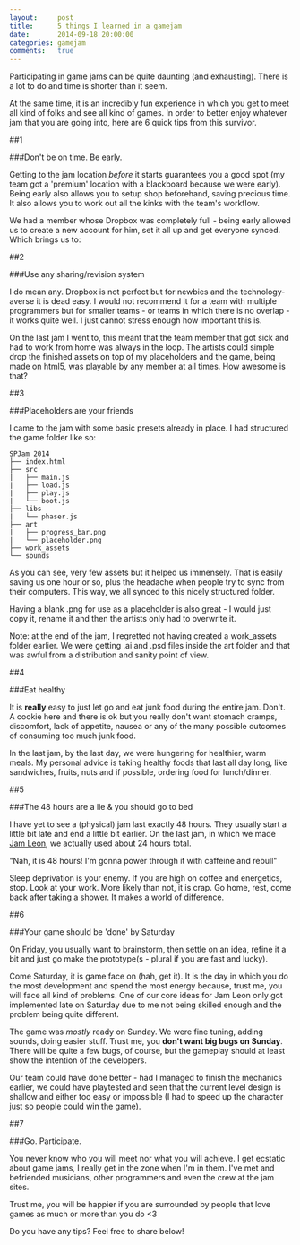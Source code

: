 ```yaml
---
layout:     post
title:      5 things I learned in a gamejam
date:       2014-09-18 20:00:00
categories: gamejam
comments:   true
---
```


Participating in game jams can be quite daunting (and exhausting).
There is a lot to do and time is shorter than it seem.

At the same time, it is an incredibly fun experience in which you get to meet all kind of folks and see all kind of games.
In order to better enjoy whatever jam that you are going into, here are 6 quick tips from this survivor.

##1

###Don't be on time. Be early.

Getting to the jam location *before* it starts guarantees you a good spot (my team got a 'premium' location with a blackboard because we were early).
Being early also allows you to setup shop beforehand, saving precious time. It also allows you to work out all the kinks with the team's workflow.

We had a member whose Dropbox was completely full - being early allowed us to create a new account for him, set it all up and get everyone synced.
Which brings us to:

##2

###Use any sharing/revision system

I do mean any. Dropbox is not perfect but for newbies and the technology-averse it is dead easy. I would not recommend it for a team
with multiple programmers but for smaller teams - or teams in which there is no overlap -  it works quite well.
I just cannot stress enough how important this is.

On the last jam I went to, this meant that the team member that got sick and had to work from home was always in the loop. The artists could simple drop the finished
assets on top of my placeholders and the game, being made on html5, was playable by any member at all times. How awesome is that?

##3

###Placeholders are your friends

I came to the jam with some basic presets already in place. I had structured the game folder like so:

    SPJam 2014
    ├── index.html
    ├── src
    |   ├── main.js
    |   ├── load.js
    |   ├── play.js
    |   └── boot.js
    ├── libs
    |   └── phaser.js
    ├── art
    |   ├── progress_bar.png
    |   └── placeholder.png
    ├── work_assets
    └── sounds

As you can see, very few assets but it helped us immensely. That is easily saving us
one hour or so, plus the headache when people try to sync from their computers.
This way, we all synced to this nicely structured folder.

Having a blank .png for use as a placeholder is also great - I would just copy it,
rename it and then the artists only had to overwrite it. 

Note: at the end of the jam, I regretted not having created a work_assets folder earlier.
We were getting .ai and .psd files inside the art folder and that was awful from
a distribution and sanity point of view.

##4

###Eat healthy

It is **really** easy to just let go and eat junk food during the entire jam. Don't.
A cookie here and there is ok but you really don't want stomach cramps,
discomfort, lack of appetite, nausea or any of the many possible outcomes of
consuming too much junk food.

In the last jam, by the last day, we were hungering for healthier, warm meals.
My personal advice is taking healthy foods that last all day long, like sandwiches,
fruits, nuts and if possible, ordering food for lunch/dinner.

##5

###The 48 hours are a lie & you should go to bed

I have yet to see a (physical) jam last exactly 48 hours. They usually start a little bit late
and end a little bit earlier. On the last jam, in which we made [Jam Leon](http://www.ottorobba.com/spjam),
we actually used about 24 hours total.

"Nah, it is 48 hours! I'm gonna power through it with caffeine and rebull"

Sleep deprivation is your enemy. If you are high on coffee and energetics,
stop. Look at your work. More likely than not, it is crap. Go home, rest, come back
after taking a shower. It makes a world of difference.

##6

###Your game should be 'done' by Saturday

On Friday, you usually want to brainstorm, then settle on an idea, refine it a bit and just go make the 
prototype(s - plural if you are fast and lucky).

Come Saturday, it is game face on (hah, get it).
It is the day in which you do the most development and spend the most energy 
because, trust me, you will face all kind of problems. One of our core ideas for
Jam Leon only got implemented late on Saturday due to me not being skilled enough 
and the problem being quite different.

The game was *mostly* ready on Sunday. We were fine tuning, adding sounds, doing
easier stuff. Trust me, you **don't want big bugs on Sunday**. There will be quite a few bugs, of course,
but the gameplay should at least show the intention of the developers.

Our team could have done better - had I managed to finish the mechanics earlier, we could have playtested
and seen that the current level design is shallow and either too easy or impossible (I had to speed up the character just so people could win the game).

##7

###Go. Participate.

You never know who you will meet nor what you will achieve. I get ecstatic about
game jams, I really get in the zone when I'm in them. I've met and befriended musicians,
other programmers and even the crew at the jam sites.

Trust me, you will be happier if you are surrounded by people that love games
as much or more than you do <3

Do you have any tips? Feel free to share below!